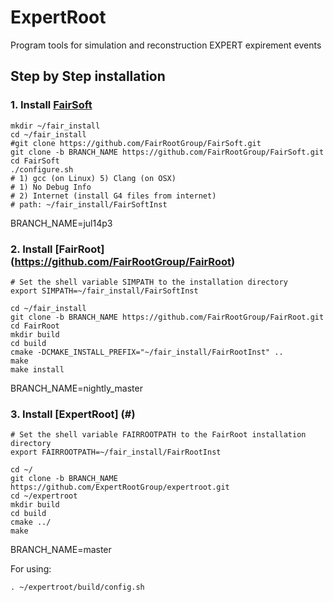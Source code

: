 # ExpertRoot
Program tools for simulation and reconstruction EXPERT expirement events

## Step by Step installation
### 1. Install [FairSoft](https://github.com/FairRootGroup/FairSoft/tree/dev)

```
mkdir ~/fair_install
cd ~/fair_install
#git clone https://github.com/FairRootGroup/FairSoft.git
git clone -b BRANCH_NAME https://github.com/FairRootGroup/FairSoft.git
cd FairSoft
./configure.sh
# 1) gcc (on Linux) 5) Clang (on OSX)
# 1) No Debug Info
# 2) Internet (install G4 files from internet)
# path: ~/fair_install/FairSoftInst
```
BRANCH_NAME=jul14p3

### 2. Install [FairRoot] (https://github.com/FairRootGroup/FairRoot)

```
# Set the shell variable SIMPATH to the installation directory
export SIMPATH=~/fair_install/FairSoftInst

cd ~/fair_install
git clone -b BRANCH_NAME https://github.com/FairRootGroup/FairRoot.git
cd FairRoot
mkdir build
cd build
cmake -DCMAKE_INSTALL_PREFIX="~/fair_install/FairRootInst" ..
make
make install
```
BRANCH_NAME=nightly_master

### 3. Install [ExpertRoot] (#)

```
# Set the shell variable FAIRROOTPATH to the FairRoot installation directory
export FAIRROOTPATH=~/fair_install/FairRootInst

cd ~/
git clone -b BRANCH_NAME https://github.com/ExpertRootGroup/expertroot.git
cd ~/expertroot
mkdir build
cd build
cmake ../
make
```
BRANCH_NAME=master

For using:

```
. ~/expertroot/build/config.sh
```


